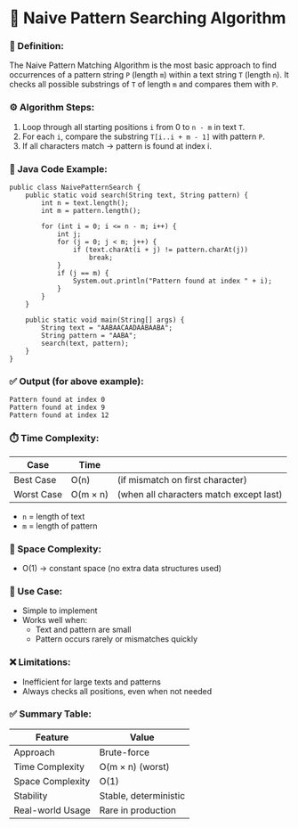 # 🧾 Naive Pattern Searching Algorithm

### 📌 Definition:
The Naive Pattern Matching Algorithm is the most basic approach to find occurrences of a pattern string ```P``` (length ```m```) within a text string ```T``` (length ```n```).
It checks all possible substrings of ```T``` of length ```m``` and compares them with ```P```.

### ⚙️ Algorithm Steps:
1. Loop through all starting positions ```i``` from 0 to ```n - m``` in text ```T```.
2. For each ```i```, compare the substring ```T[i..i + m - 1]``` with pattern ```P```.
3. If all characters match → pattern is found at index i.

### 📌 Java Code Example:
```
public class NaivePatternSearch {
    public static void search(String text, String pattern) {
        int n = text.length();
        int m = pattern.length();

        for (int i = 0; i <= n - m; i++) {
            int j;
            for (j = 0; j < m; j++) {
                if (text.charAt(i + j) != pattern.charAt(j))
                    break;
            }
            if (j == m) {
                System.out.println("Pattern found at index " + i);
            }
        }
    }

    public static void main(String[] args) {
        String text = "AABAACAADAABAABA";
        String pattern = "AABA";
        search(text, pattern);
    }
}
```

### ✅ Output (for above example):
```
Pattern found at index 0  
Pattern found at index 9  
Pattern found at index 12
```

### ⏱️ Time Complexity:
| Case       | Time     |                                         |
|------------|----------|-----------------------------------------|
| Best Case  | O(n)     | (if mismatch on first character)        |
| Worst Case | O(m × n) | (when all characters match except last) |

- ```n``` = length of text
- ```m``` = length of pattern

### 🧠 Space Complexity:
- O(1) → constant space (no extra data structures used)

### 📌 Use Case:
- Simple to implement
- Works well when:
  - Text and pattern are small
  - Pattern occurs rarely or mismatches quickly

### ❌ Limitations:
- Inefficient for large texts and patterns
- Always checks all positions, even when not needed

### ✅ Summary Table:
| Feature          | Value                 |
|------------------|-----------------------|
| Approach         | Brute-force           |
| Time Complexity  | O(m × n) (worst)      |
| Space Complexity | O(1)                  |
| Stability        | Stable, deterministic |
| Real-world Usage | Rare in production    |```